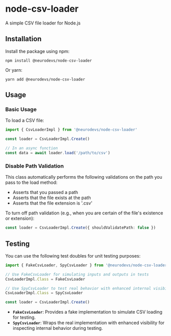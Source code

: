 # node-csv-loader

A simple CSV file loader for Node.js

## Installation

Install the package using npm:

`npm install @neurodevs/node-csv-loader`

Or yarn:

`yarn add @neurodevs/node-csv-loader`

## Usage

### Basic Usage

To load a CSV file:

```typescript
import { CsvLoaderImpl } from '@neurodevs/node-csv-loader'

const loader = CsvLoaderImpl.Create()

// In an async function
const data = await loader.load('/path/to/csv')
```

### Disable Path Validation

This class automatically performs the following validations on the path you pass to the load method:

- Asserts that you passed a path
- Asserts that the file exists at the path
- Asserts that the file extension is '.csv'

To turn off path validation (e.g., when you are certain of the file's existence or extension):

```typescript
const loader = CsvLoaderImpl.Create({ shouldValidatePath: false })
```

## Testing

You can use the following test doubles for unit testing purposes:

```typescript
import { FakeCsvLoader, SpyCsvLoader } from '@neurodevs/node-csv-loader'

// Use FakeCsvLoader for simulating inputs and outputs in tests
CsvLoaderImpl.Class = FakeCsvLoader

// Use SpyCsvLoader to test real behavior with enhanced internal visibility
CsvLoaderImpl.Class = SpyCsvLoader

const loader = CsvLoaderImpl.Create()
```

- **`FakeCsvLoader`**: Provides a fake implementation to simulate CSV loading for testing.
- **`SpyCsvLoader`**: Wraps the real implementation with enhanced visibility for inspecting internal behavior during testing.
